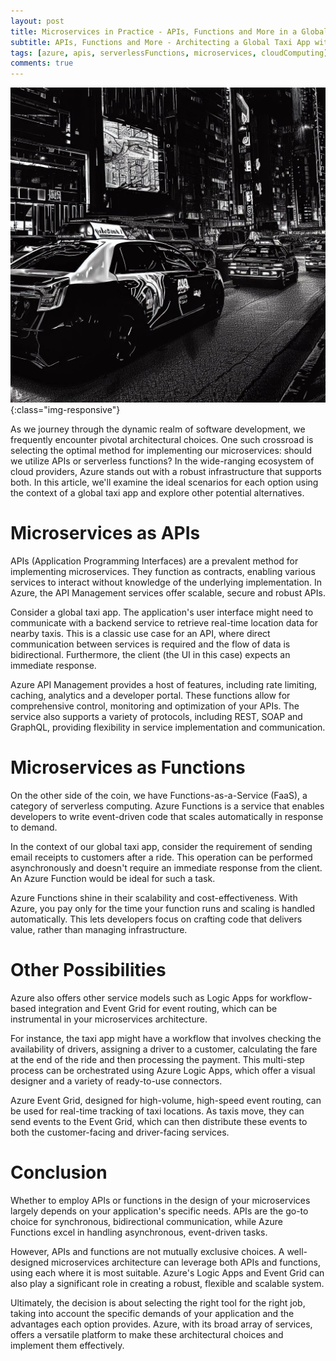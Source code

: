 ```yaml
---
layout: post
title: Microservices in Practice - APIs, Functions and More in a Global Taxi App
subtitle: APIs, Functions and More - Architecting a Global Taxi App with Azure
tags: [azure, apis, serverlessFunctions, microservices, cloudComputing]
comments: true
---
```


![Microservices in Practice: APIs, Functions and More in a Global Taxi App](../assets/img/posts/microservices-functions.jpeg){:class="img-responsive"}

As we journey through the dynamic realm of software development, we frequently encounter pivotal architectural choices. One such crossroad is selecting the optimal method for implementing our microservices: should we utilize APIs or serverless functions? In the wide-ranging ecosystem of cloud providers, Azure stands out with a robust infrastructure that supports both. In this article, we'll examine the ideal scenarios for each option using the context of a global taxi app and explore other potential alternatives.

# Microservices as APIs
APIs (Application Programming Interfaces) are a prevalent method for implementing microservices. They function as contracts, enabling various services to interact without knowledge of the underlying implementation. In Azure, the API Management services offer scalable, secure and robust APIs.

Consider a global taxi app. The application's user interface might need to communicate with a backend service to retrieve real-time location data for nearby taxis. This is a classic use case for an API, where direct communication between services is required and the flow of data is bidirectional. Furthermore, the client (the UI in this case) expects an immediate response.

Azure API Management provides a host of features, including rate limiting, caching, analytics and a developer portal. These functions allow for comprehensive control, monitoring and optimization of your APIs. The service also supports a variety of protocols, including REST, SOAP and GraphQL, providing flexibility in service implementation and communication.

# Microservices as Functions
On the other side of the coin, we have Functions-as-a-Service (FaaS), a category of serverless computing. Azure Functions is a service that enables developers to write event-driven code that scales automatically in response to demand.

In the context of our global taxi app, consider the requirement of sending email receipts to customers after a ride. This operation can be performed asynchronously and doesn't require an immediate response from the client. An Azure Function would be ideal for such a task.

Azure Functions shine in their scalability and cost-effectiveness. With Azure, you pay only for the time your function runs and scaling is handled automatically. This lets developers focus on crafting code that delivers value, rather than managing infrastructure.

# Other Possibilities
Azure also offers other service models such as Logic Apps for workflow-based integration and Event Grid for event routing, which can be instrumental in your microservices architecture.

For instance, the taxi app might have a workflow that involves checking the availability of drivers, assigning a driver to a customer, calculating the fare at the end of the ride and then processing the payment. This multi-step process can be orchestrated using Azure Logic Apps, which offer a visual designer and a variety of ready-to-use connectors.

Azure Event Grid, designed for high-volume, high-speed event routing, can be used for real-time tracking of taxi locations. As taxis move, they can send events to the Event Grid, which can then distribute these events to both the customer-facing and driver-facing services.

# Conclusion
Whether to employ APIs or functions in the design of your microservices largely depends on your application's specific needs. APIs are the go-to choice for synchronous, bidirectional communication, while Azure Functions excel in handling asynchronous, event-driven tasks.

However, APIs and functions are not mutually exclusive choices. A well-designed microservices architecture can leverage both APIs and functions, using each where it is most suitable. Azure's Logic Apps and Event Grid can also play a significant role in creating a robust, flexible and scalable system.

Ultimately, the decision is about selecting the right tool for the right job, taking into account the specific demands of your application and the advantages each option provides. Azure, with its broad array of services, offers a versatile platform to make these architectural choices and implement them effectively.